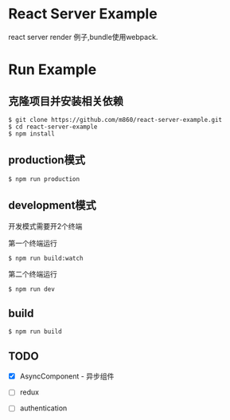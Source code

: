 # React Server Example

react server render 例子,bundle使用webpack.

# Run Example

## 克隆项目并安装相关依赖

```shell
$ git clone https://github.com/m860/react-server-example.git
$ cd react-server-example
$ npm install
```

## production模式

```shell
$ npm run production
```

## development模式

开发模式需要开2个终端

第一个终端运行

```shell
$ npm run build:watch
```

第二个终端运行

```shell
$ npm run dev
```

## build

```shell
$ npm run build
```

## TODO
- [x] AsyncComponent - 异步组件
- [ ] redux
- [ ] authentication

